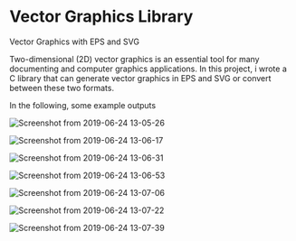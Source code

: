 # Vector Graphics Library
Vector Graphics with EPS and SVG

Two-dimensional (2D) vector graphics is an essential tool for many documenting and computer graphics applications.
In this project, i wrote a C library that can generate vector graphics in EPS and SVG or convert between these two formats.

In the following, some example outputs

![Screenshot from 2019-06-24 13-05-26](https://user-images.githubusercontent.com/44784772/60010752-1cd24280-9681-11e9-8ea6-422c477c0e7a.png)

![Screenshot from 2019-06-24 13-06-17](https://user-images.githubusercontent.com/44784772/60010754-1e036f80-9681-11e9-85ba-7fc0440a3417.png)

![Screenshot from 2019-06-24 13-06-31](https://user-images.githubusercontent.com/44784772/60010759-1fcd3300-9681-11e9-977c-600bd91b3d51.png)

![Screenshot from 2019-06-24 13-06-53](https://user-images.githubusercontent.com/44784772/60010763-20fe6000-9681-11e9-92ab-b31267d11008.png)

![Screenshot from 2019-06-24 13-07-06](https://user-images.githubusercontent.com/44784772/60010766-222f8d00-9681-11e9-8612-1ee4416e9dfc.png)

![Screenshot from 2019-06-24 13-07-22](https://user-images.githubusercontent.com/44784772/60010769-2491e700-9681-11e9-812c-982b7c9709f3.png)

![Screenshot from 2019-06-24 13-07-39](https://user-images.githubusercontent.com/44784772/60010771-25c31400-9681-11e9-9483-40da82900ca2.png)
